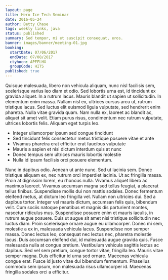 ```yaml
---
layout: page
title: Hero Ice Tech Seminar
date: 2016-05-24
author: Betty Chase
tags: weekly links, java
status: published
summary: Sed tempor, mi et suscipit consequat, eros.
banner: images/banner/meeting-01.jpg
booking:
  startDate: 07/06/2017
  endDate: 07/08/2017
  ctyhocn: APFFLHX
  groupCode: HITS
published: true
---
```

Quisque malesuada, libero non vehicula aliquam, nunc nisl facilisis sem, scelerisque varius leo diam et odio. Sed lobortis urna est, id tincidunt ex gravida aliquet. In a rutrum lacus. Mauris blandit ut sapien ut sollicitudin. In elementum enim massa. Nullam nisl ex, ultrices cursus arcu ut, rutrum tristique lacus. Sed luctus elit euismod ligula vulputate, sed hendrerit enim pharetra. Nulla vitae gravida quam. Nam nulla ex, laoreet ac blandit ac, aliquet sit amet velit. Etiam purus risus, condimentum nec rutrum vulputate, ultrices lobortis felis. Aliquam eget turpis leo.

* Integer ullamcorper ipsum sed congue tincidunt
* Sed tincidunt felis consectetur metus tristique posuere vitae et ante
* Vivamus pharetra erat efficitur erat faucibus vulputate
* Mauris a sapien et nisi dictum interdum quis at nunc
* Donec tempus sem ultrices mauris lobortis molestie
* Nulla id ipsum facilisis orci posuere elementum.

Nunc in dapibus odio. Aenean ut ante nunc. Sed ut lacinia sem. Donec tristique aliquam ex, nec rutrum orci imperdiet lacinia. Ut ac fringilla massa. Proin at dignissim lorem, eu rhoncus nulla. Vivamus aliquet libero ac maximus laoreet. Vivamus accumsan magna sed tellus feugiat, a placerat tellus finibus. Suspendisse mollis dui non mattis sodales. Donec fermentum eleifend metus, at dictum leo fringilla vel. Nullam non ultricies dui. Sed a dapibus tortor. Integer vel mauris dictum, accumsan felis quis, bibendum velit. Cum sociis natoque penatibus et magnis dis parturient montes, nascetur ridiculus mus. Suspendisse posuere enim et mauris iaculis, in rutrum augue posuere. Duis ut augue sit amet nisi tristique sollicitudin nec luctus diam.
Proin scelerisque ornare augue eu ullamcorper. Donec mi sem, molestie a ex in, malesuada vehicula lacus. Suspendisse non semper massa. Donec lectus leo, consequat nec lectus nec, pharetra molestie lacus. Duis accumsan eleifend dui, id malesuada augue gravida quis. Fusce malesuada nulla at congue pretium. Vestibulum vehicula sagittis lectus ac dapibus. Sed vel sem pretium, congue tortor vitae, fringilla leo. Mauris vitae semper magna. Duis efficitur id urna sed ornare. Maecenas vehicula congue erat. Fusce id justo vitae dui bibendum fermentum. Phasellus commodo sem ipsum, non malesuada risus ullamcorper id. Maecenas fringilla sodales orci a efficitur.
